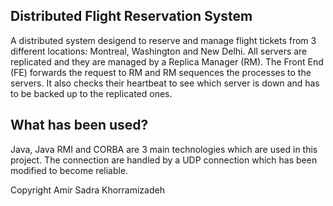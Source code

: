 ## Distributed Flight Reservation System

A distributed system desigend to reserve and manage flight tickets from 3 different locations: Montreal, Washington and New Delhi. All servers are replicated and they are managed by a Replica Manager (RM). The Front End (FE) forwards the request to RM and RM sequences the processes to the servers. It also checks their heartbeat to see which server is down and has to be backed up to the replicated ones.

## What has been used?

Java, Java RMI and CORBA are 3 main technologies which are used in this project. The connection are handled by a UDP connection which has been modified to become reliable.



Copyright Amir Sadra Khorramizadeh